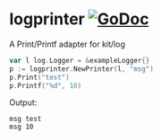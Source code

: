 # logprinter [![GoDoc](https://godoc.org/github.com/jmank88/logprinter?status.svg)](https://godoc.org/github.com/jmank88/logprinter)
A Print/Printf adapter for kit/log

```go
var l log.Logger = &exampleLogger{}
p := logprinter.NewPrinter(l, "msg")
p.Print("test")
p.Printf("%d", 10)
```

Output:

```text
msg test
msg 10
```